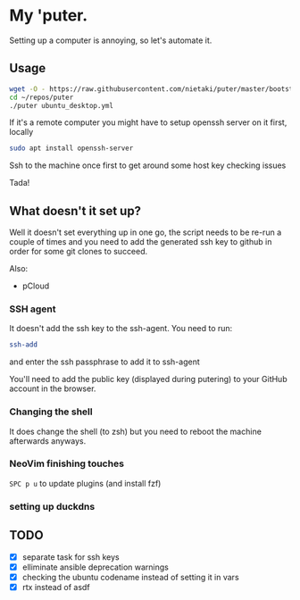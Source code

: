# My 'puter.

Setting up a computer is annoying, so let's automate it.

## Usage

```sh
wget -O - https://raw.githubusercontent.com/nietaki/puter/master/bootstrap.sh | bash
cd ~/repos/puter
./puter ubuntu_desktop.yml
```

If it's a remote computer you might have to setup openssh server on it first, locally

```sh
sudo apt install openssh-server
```

Ssh to the machine once first to get around some host key checking issues

Tada!

## What doesn't it set up?

Well it doesn't set everything up in one go, the script needs
to be re-run a couple of times and you need to add the generated ssh key to github
in order for some git clones to succeed.

Also:

- pCloud

### SSH agent
It doesn't add the ssh key to the ssh-agent. You need to run:

```sh
ssh-add
```
and enter the ssh passphrase to add it to ssh-agent

You'll need to add the public key (displayed during putering)
to your GitHub account in the browser.

### Changing the shell

It does change the shell (to zsh) but you need to reboot the
machine afterwards anyways.

### NeoVim finishing touches

`SPC p u` to update plugins (and install fzf)

### setting up duckdns

## TODO
- [x] separate task for ssh keys
- [x] elliminate ansible deprecation warnings
- [x] checking the ubuntu codename instead of setting it in vars
- [x] rtx instead of asdf
